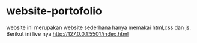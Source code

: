 # website-portofolio
website ini merupakan website sederhana  hanya memakai html,css dan js.
Berikut ini live nya http://127.0.0.1:5501/index.html
